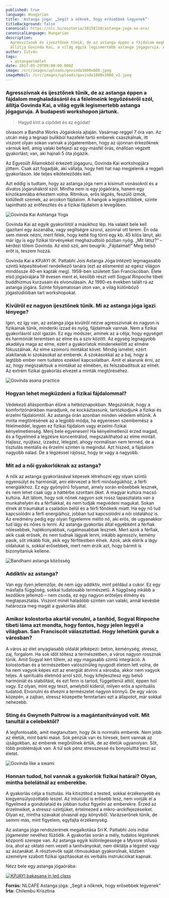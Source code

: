 ```yaml
---
published: true
language: Hungarian
title: 'Astanga jóga: „Segít a nőknek, hogy erősebbek legyenek”'
titleBackground: false
canonical: https://nlc.hu/ezoteria/20150310/astanga-joga-no-ero/
canonicalLanguage: Hungarian
description:
  Agresszívnak és ijesztőnek tűnik, de az astanga éppen a fájdalom meghaladásáról és a félelmeink legyőzéséről szól,
  állítja Govinda Kai, a világ egyik legismertebb astanga jógaguruja. A budapesti workshopon jártunk.
author: István
tags:
  - astangaelmélet
date: 2017-05-29T09:00:00.000Z
image: /src/images/uploads/govinda1800x600.jpeg
imageMobil: /src/images/uploads/govinda1080x1080_v2.jpeg
---
```


### Agresszívnak és ijesztőnek tűnik, de az astanga éppen a fájdalom meghaladásáról és a félelmeink legyőzéséről szól, állítja Govinda Kai, a világ egyik legismertebb astanga jógaguruja. A budapesti workshopon jártunk.

> Hagyd kint a cipődet és az egódat!

olvasom a Bandha Works Jógaiskola ajtaján. Vasárnap reggel 7 óra van. Az utcán még a tegnapi bulikból hazafelé tartó
emberek császkálnak, itt viszont olyan sokan vannak a jógateremben, hogy az újonnan érkezőknek várniuk kell, amíg valaki
befejezi az egy-másfél órás, önállóan végzett gyakorlást; van, aki hajnali 5 óta jógázik.

Az Egyesült Államokból érkezett jógaguru, Govinda Kai workshopjára jöttem. Csak azt fogadják, aki vállalja, hogy heti
hat nap megjelenik a reggeli gyakorláson. Ide teljes elköteleződés kell.

Azt eddig is tudtam, hogy az astanga jóga nem a kisimult vonásokról és a divatos jógaruhákról szól. Mintha nem is egy
jógaórára, hanem egy kínzókamrába érkeztem volna. Ritmikus, erős légzés, feszülő izmok, kidülledt szemek, az arcokon
fájdalom. A hangok a legijesztőbbek, szinte tapintható az erőfeszítés és a fizikai fájdalom a levegőben.

![Govinda Kai Ashtanga Yoga](../../images/uploads/govinda_ashtanga.jpeg)

Govinda Kai az egyik gyakorlótól a másikhoz lép. Ha valakit bele kell igazítani egy ászanába, vagy segítségre szorul,
azonnal ott terem. Én oda sem merek nézni, mert félek, hogy ketté fog törni egy kb. 45 kilós lányt, aki már így is egy
fizikai törvényeket meghazudtoló pózban nyög. „Mit látsz?” – kérdezi tőlem Govinda. Az első szó, ami beugrik:
„Fájdalmat!” Meg belső erőt is, teszem hozzá.

Govinda Kai a KPJAYI (K. Pattabhi Jois Astanga Jóga Intézet) legmagasabb szintű képesítésével rendelkező tanára (ezt az
elismerést az egész világon mindössze 40-en kapták meg). 1959-ben született San Franciscóban. Élete első jógaórájára 19
évesen ment el, később részt vett Sogyal Rinpoche tibeti buddhizmus kurzusain és elvonulásain. Az 1990-es években talált
rá az astanga jógára. Szinte folyamatosan úton van, a világ különböző jógastúdióiban tart workshopokat.

### Kívülről ez nagyon ijesztőnek tűnik. Mi az astanga jóga igazi lényege?

Igen, ez így van, az astanga jóga kívülről nézve agresszívnak és nagyon is fizikainak tűnik, mindenki izzad és nyög,
fájdalmaik vannak. Nem a fizikai gyakorlásról szól igazán. Ez egy módszer, aminek az a célja, hogy egységet és harmóniát
teremtsen az elme és a szív között. Az egység legnagyobb akadálya maga az elme, ezért a gyakorlatok mindenekelőtt az
elmére fókuszálnak. Az elme szomorú mintákat követ. Mindig ismétel, ezért alakítanak ki szokásokat az emberek. A
szokásokkal az a baj, hogy a legtöbb ember nem tudatos ezekkel kapcsolatban. Amit el akarunk érni, az az, hogy
megszakítsuk a mintákat az elmében, és felszabadítsuk az elmét. Az extrém fizikai gyakorlás elvezet a minták
megtöréséhez.

![Govinda asana practice](../../images/uploads/govinda_asana_pratice.jpeg)

### Hogyan lehet megküzdeni a fizikai fájdalommal?

Védekező álláspontban élünk a hétköznapokban. Megszoktuk, hogy a komfortzónánkban maradjunk, ne kockáztassunk,
tartózkodjunk a fizikai és érzelmi fájdalomtól. Az astanga órán azonban minden védelem eltűnik. A minta megtörésének az
a legjobb módja, ha egyenesen szembemész a félelmeddel, legyen ez fizikai fájdalom vagy érzelmi-fizikai kényelmetlenség.
Menj bele egyenesen! Ha kényelmetlenül érzed magad, és a figyelmed a légzésre koncentrálod, megszakíthatod az elme
mintáit. Hajlasz, nyújtasz, izzadsz, lélegzel, ahogy normálisan nem tennéd, de a tisztulás mentális és érzelmi szinten
is megindul. Azt hiszed, a fájdalom nagyobb nálad. De a légzéssel rájössz, hogy te vagy a nagyobb.

### Mit ad a női gyakorlóknak az astanga?

A nők az astanga gyakorlásával képesek létrehozni egy olyan szintű egyensúlyt és harmóniát, ami elérvezet a férfi
minőségükhöz, a férfi energiáikhoz. Ez egy gyönyörű folyamat, amely során erősebbek lesznek, és nem lehet csak úgy a
háttérbe szorítani őket. A magyar kultúra macsó kultúra. Azt látom, hogy sok nőnek nagyon sok rossz tapasztalata van a
munkahelyén és a férfiakkal, és nem tudják megvédeni magukat. Sokan élnek át traumákat a családon belül és a férfi
főnökeik miatt. Ha egy nő tud kapcsolódni a férfi energiáihoz, jobban tud kapcsolódni a női oldalához is. Az eredmény
pedig egy olyan figyelemre méltó nő, aki erős, de ugyanakkor tud lágy és nőies is lenni. Az astanga gyakorlás által
egyébként a férfiak nőiesebbek, hajlékonyabbak, rugalmasabbak lesznek. Mert azok a férfiak, akik csak erősek, és nem
tudnak lágyak lenni, inkább agresszív, kemény pasik, sőt inkább fiúk, akik egy férfitestben élnek. Azok, akik elérik a
lágy oldalukat is, sokkal erősebbek, mert nem érzik azt, hogy bármit is bizonyítaniuk kellene.

![Bandhami astanga közösség](../../images/uploads/bandhami.jpeg)

### Addiktív az astanga?

Van egy ilyen jellemzője, de nem úgy addiktív, mint például a cukor. Ez egy másfajta függőség, sokkal tudatosabb
természetű. A függőség inkább a kezdőkre jellemző – nem csoda, ez egy nagyon erőteljes élmény és megtapasztalás. Viszont
minél haladóbb szinten van valaki, annál kevésbé határozza meg magát a gyakorlás által.

### Amikor kolostorba akartál vonulni, a tanítód, Sogyal Rinpoche tibeti láma azt mondta, hogy fontos, hogy jelen legyél a világban. San Franciscót választottad. Hogy lehetünk guruk a városban?

A város az élet anyagiasabb oldalát jelképezi: beton, keménység, stressz, zaj, forgalom. Ha sok időt töltesz a
természetben, a város nagyon rossznak tűnik. Amit Sogyal kért tőlem, az egy magasabb szintű integráció. A kolostorban és
a természetben valószínűleg nyugodt életem lett volna, de ha nem vagyok képes ezt az energiát átvinni a városba, akkor
nem vagyok teljes. A spirituális életmód arról szól, hogy kifejlesztesz egy belső harmóniát és stabilitást, és ezt fenn
is tartod, függetlenül attól, éppen hol vagy. Ez olyan, mint egy teszt, amelyből kiderül, milyen erős a spirituális
tudatod. Elvonulni és élvezni a természetet nagyon könnyű. De egy város közepén, a zajban, stressz közepette fenntartani
ezt a állapotot, már sokkal nehezebb.

### Sting és Gwyneth Paltrow is a magántanítványod volt. Mit tanultál a celebektől?

A legfontosabb, amit megtanultam, hogy ők is normális emberek. Nem jobb az életük, mint bárki másé. Sok pénzük van és
híresek, bent vannak az újságokban, az emberek megőrülnek értük, de az életük ugyanolyan. Sőt, több problémájuk van. A
túl sok pénz stresszessé és bonyolulttá teszi az életet.

![Govinda like a swami](../../images/uploads/govinda_kai.jpeg)

### Honnan tudod, hol vannak a gyakorlók fizikai határai? Olyan, mintha belelátnál az emberekbe.

A gyakorlás célja a tisztulás. Ha kitisztítod a tested, sokkal érzékenyebb és kiegyensúlyozottabb leszel. Az intuíciód
is erősebb lesz, nem vonják el a figyelmed a gondolataid és jobban tudsz figyelni az emberekre. Érzed az érzelmeiket, a
stressz-szintjüket, értelmezed a mikro-arckifejezéseiket. Olyan ez, mintha szavakat olvasnál egy könyvből. Varázserőnek
tűnik, de semmi más, mint figyelem, egyfajta érzékenység.

Az astanga jóga rendszerének megalkotása Sri K. Pattabhi Jois indiai jógamester nevéhez fűződik. A gyakorlás során a
mély, tudatos légzésnek központi szerepe van. Az astanga egyik különlegessége a Mysore stílusú óra, ahol az oktató nem
vezeti a tanítványokat, nem diktálja a légzést vagy az ászanákat. A résztvevők saját ritmusukban gyakorolnak, közben
személyre szabott fizikai igazításokat és verbális instrukciókat kapnak.

Nézz bele egy astanga jógaórába:

<a href="https://youtu.be/hyMlySBgVE4" target="_blank">
  <img src="/src/images/uploads/govinda_bakasana.jpeg" alt="KPJAYI bakasana in led class">
</a>

**Forrás:** NLCAFE Astanga jóga: „Segít a nőknek, hogy erősebbek legyenek” **Írta:** Chilembu Krisztina
